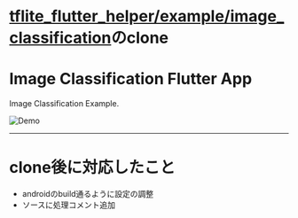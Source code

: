 # [tflite_flutter_helper/example/image_classification](https://github.com/am15h/tflite_flutter_helper/tree/master/example/image_classification)のclone
# Image Classification Flutter App

Image Classification Example.

![Demo](demo.gif)

----------
# clone後に対応したこと
- androidのbuild通るように設定の調整
- ソースに処理コメント追加
